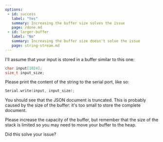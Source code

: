 ```yaml
---
options:
 - id: success
   label: "Yes"
   summary: Increasing the buffer size solves the issue
   page: /done.md
 - id: larger-buffer
   label: "No"
   summary: Increasing the buffer size doesn't solve the issue
   page: string-stream.md
---
```


I'll assume that your input is stored in a buffer similar to this one:

```c++
char input[1024];
size_t input_size;
```

Please print the content of the string to the serial port, like so:

```c++
Serial.write(input, input_size);
```

You should see that the JSON document is truncated.
This is probably caused by the size of the buffer: it's too small to store the complete document.

Please increase the capacity of the buffer, but remember that the size of the stack is limited so you may need to move your buffer to the heap.

Did this solve your issue?